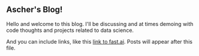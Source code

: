 ## Ascher's Blog!

Hello and welcome to this blog. I'll be discussing and at times demoing with code thoughts and projects related to data science.

And you can include links, like this [link to fast.ai](https://www.fast.ai). Posts will appear after this file. 

